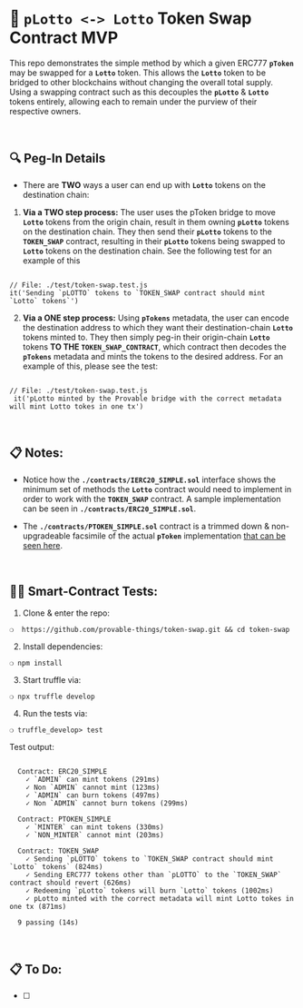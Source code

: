#  :arrows_counterclockwise: __`pLotto <-> Lotto`__ Token Swap Contract MVP

This repo demonstrates the simple method by which a given ERC777 __`pToken`__ may be swapped for a __`Lotto`__ token. This allows the __`Lotto`__ token to be bridged to other blockchains without changing the overall total supply. Using a swapping contract such as this decouples the __`pLotto`__ & __`Lotto`__ tokens entirely, allowing each to remain under the purview of their respective owners.

&nbsp;

## :mag: Peg-In Details

 - There are __TWO__ ways a user can end up with __`Lotto`__ tokens on the destination chain:

 1) __Via a TWO step process:__ The user uses the pToken bridge to move __`Lotto`__ tokens from the origin chain, result in them owning __`pLotto`__ tokens on the destination chain. They then send their __`pLotto`__ tokens to the __`TOKEN_SWAP`__ contract, resulting in their __`pLotto`__ tokens being swapped to __`Lotto`__ tokens on the destination chain. See the following test for an example of this

 ```

// File: ./test/token-swap.test.js
it('Sending `pLOTTO` tokens to `TOKEN_SWAP contract should mint `Lotto` tokens`')

 ```

 2) __Via a ONE step process:__ Using __`pTokens`__ metadata, the user can encode the destination address to which they want their destination-chain __`Lotto`__ tokens minted to. They then simply peg-in their origin-chain __`Lotto`__ tokens __TO THE `TOKEN_SWAP_CONTRACT`__, which contract then decodes the __`pTokens`__ metadata and mints the tokens to the desired address. For an example of this, please see the test:

 ```

// File: ./test/token-swap.test.js
  it('pLotto minted by the Provable bridge with the correct metadata will mint Lotto tokes in one tx')

 ```

&nbsp;

## :clipboard: Notes:

- Notice how the __`./contracts/IERC20_SIMPLE.sol`__ interface shows the minimum set of methods the __`Lotto`__ contract would need to implement in order to work with the __`TOKEN_SWAP`__ contract. A sample implementation can be seen in __`./contracts/ERC20_SIMPLE.sol`__.

- The __`./contracts/PTOKEN_SIMPLE.sol`__ contract is a trimmed down & non-upgradeable facsimile of the actual __`pToken`__ implementation [that can be seen here](https://github.com/provable-things/ptokens-erc777-smart-contract).

&nbsp;

## :guardsman: Smart-Contract Tests:

1) Clone & enter the repo:

```
❍  https://github.com/provable-things/token-swap.git && cd token-swap
```

2) Install dependencies:

```
❍ npm install
```

3) Start truffle via:

```
❍ npx truffle develop
```

4) Run the tests via:

```
❍ truffle_develop> test
```

Test output:

```

  Contract: ERC20_SIMPLE
    ✓ `ADMIN` can mint tokens (291ms)
    ✓ Non `ADMIN` cannot mint (123ms)
    ✓ `ADMIN` can burn tokens (497ms)
    ✓ Non `ADMIN` cannot burn tokens (299ms)

  Contract: PTOKEN_SIMPLE
    ✓ `MINTER` can mint tokens (330ms)
    ✓ `NON_MINTER` cannot mint (203ms)

  Contract: TOKEN_SWAP
    ✓ Sending `pLOTTO` tokens to `TOKEN_SWAP contract should mint `Lotto` tokens` (824ms)
    ✓ Sending ERC777 tokens other than `pLOTTO` to the `TOKEN_SWAP` contract should revert (626ms)
    ✓ Redeeming `pLotto` tokens will burn `Lotto` tokens (1002ms)
    ✓ pLotto minted with the correct metadata will mint Lotto tokes in one tx (871ms)

  9 passing (14s)

```

&nbsp;


## :clipboard: To Do:

- [ ]

&nbsp;
